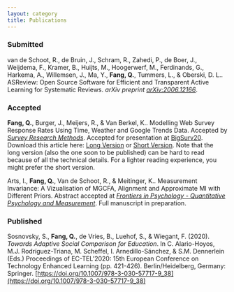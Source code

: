 ```yaml
---
layout: category
title: Publications
---
```


### Submitted
van de Schoot, R., de Bruin, J., Schram, R., Zahedi, P., de Boer, J., Weijdema, F., Kramer, B., Huijts, M., Hoogerwerf, M., Ferdinands, G., Harkema, A., Willemsen, J., Ma, Y., **Fang, Q.**, Tummers, L., & Oberski, D. L.. ASReview: Open Source Software for Efficient and Transparent Active Learning for Systematic Reviews. *arXiv preprint [arXiv:2006.12166](https://arxiv.org/abs/2006.12166)*.

### Accepted
**Fang, Q.**, Burger, J., Meijers, R., & Van Berkel, K.. Modelling Web Survey Response Rates Using Time, Weather and Google Trends Data. Accepted by *[Survey Research Methods](https://ojs.ub.uni-konstanz.de/srm)*. Accepted for presentation at [BigSurv20](https://www.bigsurv20.org/). Download this article here: [Long Version](https://github.com/fqixiang/fqixiang.github.io/blob/master/papers/SRM_Long.pdf) or [Short Version](https://github.com/fqixiang/fqixiang.github.io/blob/master/papers/SRM_Short.pdf). Note that the long version (also the one soon to be published) can be hard to read because of all the technical details. For a lighter reading experience, you might prefer the short version.

Arts, I., **Fang, Q.**, Van de Schoot, R., & Meitinger, K.. Measurement Invariance: A Vizualisation of MGCFA, Alignment and Approximate MI with Different Priors. Abstract accepted at *[Frontiers in Psychology - Quantitative Psychology and Measurement](https://www.frontiersin.org/journals/psychology/sections/quantitative-psychology-and-measurement#)*. Full manuscript in preparation. 

### Published
Sosnovsky, S., **Fang, Q.**, de Vries, B., Luehof, S., & Wiegant, F. (2020). *Towards Adaptive Social Comparison for Education*. In C. Alario-Hoyos, M.J. Rodríguez-Triana, M. Scheffel, I. Arnedillo-Sánchez, & S.M. Dennerlein (Eds.) Proceedings of EC-TEL’2020: 15th European Conference on Technology Enhanced Learning (pp. 421-426). Berlin/Heidelberg, Germany: Springer. [https://doi.org/10.1007/978-3-030-57717-9_38](https://doi.org/10.1007/978-3-030-57717-9_38)
